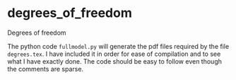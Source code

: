 # degrees_of_freedom
Degrees of freedom

The python code `fullmodel.py` will generate the pdf files required by the file
`degrees.tex`. I have included it in order for ease of compilation and to see
what I have exactly done. The code should be easy to follow even though the
comments are sparse.
